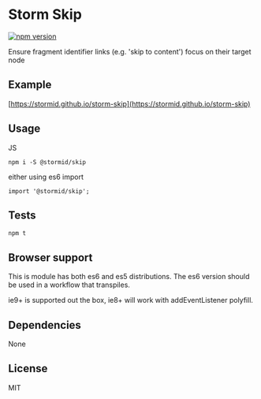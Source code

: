 # Storm Skip

[![npm version](https://badge.fury.io/js/storm-skip.svg)](https://badge.fury.io/js/storm-skip)

Ensure fragment identifier links (e.g. 'skip to content') focus on their target node

## Example
[https://stormid.github.io/storm-skip](https://stormid.github.io/storm-skip)

## Usage
JS
```
npm i -S @stormid/skip 
```
either using es6 import
```
import '@stormid/skip';

```

## Tests
```
npm t
```  

## Browser support
This is module has both es6 and es5 distributions. The es6 version should be used in a workflow that transpiles.

ie9+ is supported out the box, ie8+ will work with addEventListener polyfill.

## Dependencies
None

## License
MIT